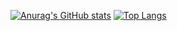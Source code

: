 <!--
**knight-L/knight-L** is a ✨ _special_ ✨ repository because its `README.md` (this file) appears on your GitHub profile.

Here are some ideas to get you started:

- 🔭 I’m currently working on ...
- 🌱 I’m currently learning ...
- 👯 I’m looking to collaborate on ...
- 🤔 I’m looking for help with ...
- 💬 Ask me about ...
- 📫 How to reach me: ...
- 😄 Pronouns: ...
- ⚡ Fun fact: ...
-->
[![Anurag's GitHub stats](https://github-readme-stats.vercel.app/api?username=knight-L&show_icons=true?count_private=true&hide=contribs&locale=cn)](https://github.com/knight-L)
[![Top Langs](https://github-readme-stats.vercel.app/api/top-langs/?username=knight-L&layout=compact&locale=cn)](https://github.com/knight-L)
